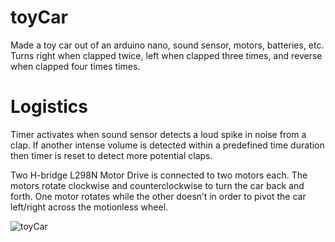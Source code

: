 # toyCar
Made a toy car out of an arduino nano, sound sensor, motors, batteries, etc. 
Turns right when clapped twice, left when clapped three times, and reverse when clapped four times times. 

# Logistics
Timer activates when sound sensor detects a loud spike in noise from a clap.
If another intense volume is detected within a predefined time duration then timer is reset to detect more potential claps. 

Two H-bridge L298N Motor Drive is connected to two motors each. The motors rotate clockwise and counterclockwise to turn the car back and forth.
One motor rotates while the other doesn’t in order to pivot the car left/right across the motionless wheel.


![toyCar](https://user-images.githubusercontent.com/81398961/212504392-1ddbe503-db2d-4917-a91c-40fdd0e98b7f.jpeg)
